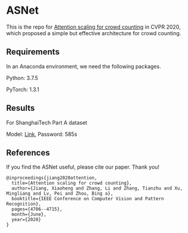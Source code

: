 # ASNet

This is the repo for [Attention scaling for crowd counting](http://openaccess.thecvf.com/content_CVPR_2020/html/Jiang_Attention_Scaling_for_Crowd_Counting_CVPR_2020_paper.html) in CVPR 2020, which proposed a simple but effective architecture for crowd counting.

## Requirements

In an Anaconda environment, we need the following packages.

Python: 3.7.5

PyTorch: 1.3.1

## Results

For ShanghaiTech Part A dataset

Model: [Link](https://pan.baidu.com/s/1jQgBsDy90UfzlLafXgTcXQ), Password: 585s

## References

If you find the ASNet useful, please cite our paper. Thank you!

```
@inproceedings{jiang2020attention,
  title={Attention scaling for crowd counting},
  author={Jiang, Xiaoheng and Zhang, Li and Zhang, Tianzhu and Xu, Mingliang and Lv, Pei and Zhou, Bing a},
  booktitle={IEEE Conference on Computer Vision and Pattern Recognition},
  pages={4706--4715},
  month={June},
  year={2020}
}
```
